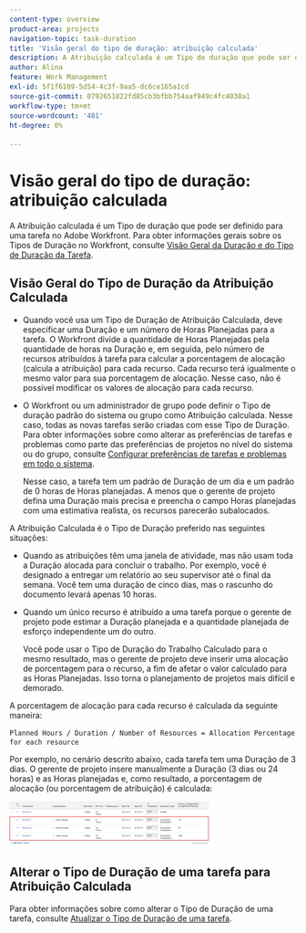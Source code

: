 ```yaml
---
content-type: overview
product-area: projects
navigation-topic: task-duration
title: 'Visão geral do tipo de duração: atribuição calculada'
description: A Atribuição calculada é um Tipo de duração que pode ser definido para uma tarefa no Adobe Workfront. Para obter informações gerais sobre Tipos de duração no Workfront, consulte Visão geral da duração da tarefa e Tipo de duração.
author: Alina
feature: Work Management
exl-id: 5f1f6109-5d54-4c3f-9aa5-dc6ce165a1cd
source-git-commit: 0792651822fd85cb3bfbb754aaf949c4fc4038a1
workflow-type: tm+mt
source-wordcount: '481'
ht-degree: 0%

---
```


# Visão geral do tipo de duração: atribuição calculada

<!-- Audited: 5/2025 -->

A Atribuição calculada é um Tipo de duração que pode ser definido para uma tarefa no Adobe Workfront. Para obter informações gerais sobre os Tipos de Duração no Workfront, consulte [Visão Geral da Duração e do Tipo de Duração da Tarefa](../../../manage-work/tasks/taskdurtn/task-duration-and-duration-type.md).

## Visão Geral do Tipo de Duração da Atribuição Calculada

<!--
<p data-mc-conditions="QuicksilverOrClassic.Draft mode">(NOTE: This Hub issue has a powerpoint that highlights information that is useful to users when using Calculated Assignment duration type. I don't think we can use the powerpoint, because it's old. I also don't know if the things they discuss are still relevant, since the PP is from 2015. I've closed the issue, but I'm putting a link here just in case the info is useful. https://hub.workfront.com/issue/5a9dd7d5007d02a8966014557c23cc89/updates)</p>
-->

* Quando você usa um Tipo de Duração de Atribuição Calculada, deve especificar uma Duração e um número de Horas Planejadas para a tarefa. O Workfront divide a quantidade de Horas Planejadas pela quantidade de horas na Duração e, em seguida, pelo número de recursos atribuídos à tarefa para calcular a porcentagem de alocação (calcula a atribuição) para cada recurso. Cada recurso terá igualmente o mesmo valor para sua porcentagem de alocação. Nesse caso, não é possível modificar os valores de alocação para cada recurso.
* O Workfront ou um administrador de grupo pode definir o Tipo de duração padrão do sistema ou grupo como Atribuição calculada. Nesse caso, todas as novas tarefas serão criadas com esse Tipo de Duração. Para obter informações sobre como alterar as preferências de tarefas e problemas como parte das preferências de projetos no nível do sistema ou do grupo, consulte [Configurar preferências de tarefas e problemas em todo o sistema](../../../administration-and-setup/set-up-workfront/configure-system-defaults/set-task-issue-preferences.md).

  Nesse caso, a tarefa tem um padrão de Duração de um dia e um padrão de 0 horas de Horas planejadas. A menos que o gerente de projeto defina uma Duração mais precisa e preencha o campo Horas planejadas com uma estimativa realista, os recursos parecerão subalocados.

A Atribuição Calculada é o Tipo de Duração preferido nas seguintes situações:

* Quando as atribuições têm uma janela de atividade, mas não usam toda a Duração alocada para concluir o trabalho. Por exemplo, você é designado a entregar um relatório ao seu supervisor até o final da semana. Você tem uma duração de cinco dias, mas o rascunho do documento levará apenas 10 horas.
* Quando um único recurso é atribuído a uma tarefa porque o gerente de projeto pode estimar a Duração planejada e a quantidade planejada de esforço independente um do outro.

  Você pode usar o Tipo de Duração do Trabalho Calculado para o mesmo resultado, mas o gerente de projeto deve inserir uma alocação de porcentagem para o recurso, a fim de afetar o valor calculado para as Horas Planejadas. Isso torna o planejamento de projetos mais difícil e demorado.

A porcentagem de alocação para cada recurso é calculada da seguinte maneira:

```
Planned Hours / Duration / Number of Resources = Allocation Percentage for each resource
```

Por exemplo, no cenário descrito abaixo, cada tarefa tem uma Duração de 3 dias. O gerente de projeto insere manualmente a Duração (3 dias ou 24 horas) e as Horas planejadas e, como resultado, a porcentagem de alocação (ou porcentagem de atribuição) é calculada:

![](assets/calcassign-350x80.png)

## Alterar o Tipo de Duração de uma tarefa para Atribuição Calculada

Para obter informações sobre como alterar o Tipo de Duração de uma tarefa, consulte [Atualizar o Tipo de Duração de uma tarefa](../../../manage-work/tasks/taskdurtn/update-duration-type-of-task.md).

<!--
<p data-mc-conditions="QuicksilverOrClassic.Draft mode">(NOTE: replaced with new article linked above)</p>
-->

<!--
<ol data-mc-conditions="QuicksilverOrClassic.Draft mode">
<li value="1">Go to a task for which you want to change the Duration Type.</li>
<li value="2"> <p data-mc-conditions="QuicksilverOrClassic.Quicksilver">Click <strong>Task Details</strong> in the left panel, then in the Overview area double click <strong>Duration Type</strong>. </p> </li>
<li value="3">Select <strong>Calculated Assignment</strong> from the drop-down menu.</li>
<li value="4">Click <strong>Save</strong> <strong>Changes</strong>.</li>
</ol>
-->
